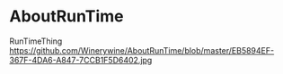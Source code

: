 # AboutRunTime
RunTimeThing
https://github.com/Winerywine/AboutRunTime/blob/master/EB5894EF-367F-4DA6-A847-7CCB1F5D6402.jpg
